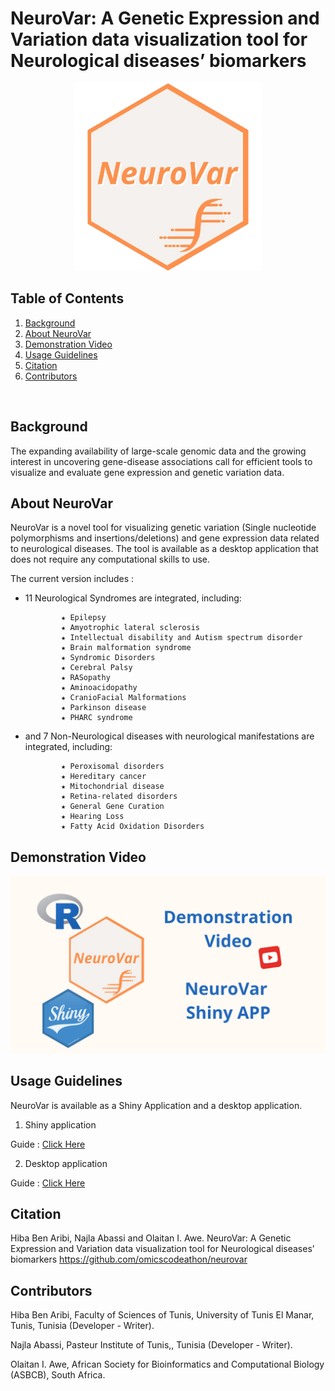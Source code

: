 # NeuroVar: A Genetic Expression and Variation data visualization tool for Neurological diseases’ biomarkers

<p align="center">
  <img src="https://github.com/omicscodeathon/neurovar/blob/main/assests/neurovar-logo.png?raw=true" alt="neurovar logo" width="300"  />
</p>

## Table of Contents
1. [Background](#Background)
2. [About NeuroVar](#About-NeuroVar)
3. [Demonstration Video](#Demonstration_Video)
4. [Usage Guidelines](#Usage_Guidelines)
5. [Citation](#Citation)
6. [Contributors](#Contributors)
<br>

## Background

The expanding availability of large-scale genomic data and the growing interest in uncovering gene-disease associations call for efficient tools to visualize and evaluate gene expression and genetic variation data.  

## About NeuroVar
NeuroVar is a novel tool for visualizing genetic variation (Single nucleotide polymorphisms and insertions/deletions) and gene expression data related to neurological diseases. The tool is available as a desktop application that does not require any computational skills to use.

The current version includes :

* 11 Neurological Syndromes are integrated, including:

              ★ Epilepsy 
              ★ Amyotrophic lateral sclerosis 
              ★ Intellectual disability and Autism spectrum disorder 
              ★ Brain malformation syndrome 
              ★ Syndromic Disorders 
              ★ Cerebral Palsy 
              ★ RASopathy 
              ★ Aminoacidopathy 
              ★ CranioFacial Malformations 
              ★ Parkinson disease 
              ★ PHARC syndrome 

* and 7 Non-Neurological diseases with neurological manifestations are integrated, including:

              ★ Peroxisomal disorders  
              ★ Hereditary cancer 
              ★ Mitochondrial disease 
              ★ Retina-related disorders 
              ★ General Gene Curation
              ★ Hearing Loss 
              ★ Fatty Acid Oxidation Disorders

## Demonstration Video

<p align="center">
  <a href="https://www.youtube.com/watch?v=cYZ8WOvabJs">
    <img src="https://github.com/omicscodeathon/neurovar/blob/main/assests/neurovar_yt.png?raw=true" alt="neurovar" width="700" />
  </a>
</p>

## Usage Guidelines

NeuroVar is available as a Shiny Application and a desktop application.

1. Shiny application

Guide :  [Click Here](https://github.com/omicscodeathon/neurovar/edit/main/NeuroVar_Shiny_Application)     
 
2. Desktop application

Guide :  [Click Here](https://github.com/omicscodeathon/neurovar/tree/main/NeuroVar_Desktop_Application)      
 

## Citation

Hiba Ben Aribi, Najla Abassi and Olaitan I. Awe. NeuroVar: A Genetic Expression and Variation data visualization tool for Neurological diseases’ biomarkers https://github.com/omicscodeathon/neurovar

## Contributors

Hiba Ben Aribi,  Faculty of Sciences of Tunis, University of Tunis El Manar, Tunis, Tunisia  (Developer - Writer).

Najla Abassi, Pasteur Institute of Tunis,, Tunisia  (Developer - Writer).

Olaitan I. Awe, African Society for Bioinformatics and Computational Biology (ASBCB), South Africa.
